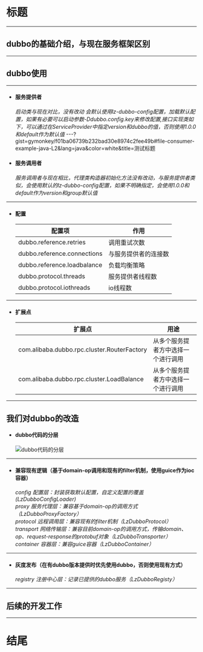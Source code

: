 # 标题
---
## dubbo的基础介绍，与现在服务框架区别
---
## dubbo使用
---
- #### 服务提供者  
	*启动类与现在对比，没有改动
会默认使用lz-dubbo-config配置，加载默认配置，如果有必要可以启动参数-Ddubbo.config.key来修改配置,接口实现类如下，可以通过在ServiceProvider中指定version和dubbo的值，否则使用1.0.0和default作为默认值*
---?gist=gymonkey/f01ba06739b232bad30e8974c2fee49b#file-consumer-example-java-L2&lang=java&color=white&title=测试标题  
- #### 服务调用者
	*服务调用者与现在相比，代理类构造器初始化方法没有改动，与服务提供者类似，会使用默认的lz-dubbo-config配置，如果不明确指定，会使用1.0.0和default作为version和group默认值* 
 

---
- #### 配置

	| 配置项 | 作用 |
	|----------|----------|
	|dubbo.reference.retries|调用重试次数|
	|dubbo.reference.connections|与服务提供者的连接数|
	|dubbo.reference.loadbalance|负载均衡策略|
	|dubbo.protocol.threads|服务提供者线程数|
	|dubbo.protocol.iothreads|io线程数|
---

- #### 扩展点
	|扩展点|用途|
	|---|----|
	|com.alibaba.dubbo.rpc.cluster.RouterFactory|从多个服务提者方中选择一个进行调用|
	|com.alibaba.dubbo.rpc.cluster.LoadBalance|从多个服务提者方中选择一个进行调用|
---
## 我们对dubbo的改造
- #### dubbo代码的分层
	![dubbo代码的分层](http://wx2.sinaimg.cn/mw690/0060lm7Tly1fwdkup8d7yj30p00iqjx2.jpg)  
---
- #### 兼容现有逻辑（基于domain-op调用和现有的filter机制，使用guice作为ioc容器）  
	*config 配置层：封装获取默认配置，自定义配置的覆盖(LzDubboConfigLoader)*  
	*proxy 服务代理层：兼容基于domain-op的调用方式（LzDubboProxyFactory）*  
	*protocol 远程调用层：兼容现有的filter机制（LzDubboProtocol）*  
	*transport 网络传输层：兼容目前domain-op的调用方式，传输domain、op、request-response的protobuf对象（LzDubboTransporter）*  
	*container 容器层：兼容guice容器（LzDubboContainer）*
---  
- #### 灰度发布（在有dubbo版本提供时优先使用dubbo，否则使用现有方式）  
	*registry 注册中心层：记录已提供的dubbo服务（LzDubboRegisty）*
---
## 后续的开发工作
---
# 结尾
